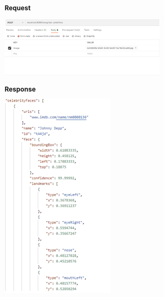 ## Request

![Request](image/RecognizeCelebritiesRequest.png)

## Response

![Response](image/RecognizeCelebritiesResponse.png)
